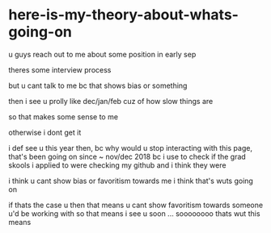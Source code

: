 # here-is-my-theory-about-whats-going-on

u guys reach out to me about some position in early sep

theres some interview process

but u cant talk to me bc that shows bias or something

then i see u prolly like dec/jan/feb cuz of how slow things are

so that makes some sense to me

otherwise i dont get it

i def see u this year then, bc why would u stop interacting with this page, that's been going on since ~ nov/dec 2018 bc i use to check if the grad skools i applied to were checking my github and i think they were

i think u cant show bias or favoritism towards me i think that's wuts going on

if thats the case u then that means u cant show favoritism towards someone u'd be working with so that means i see u soon ... soooooooo thats wut this means
